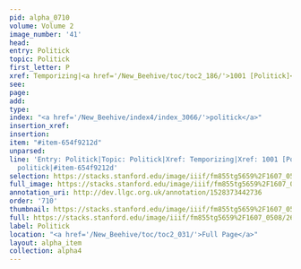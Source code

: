 ```yaml
---
pid: alpha_0710
volume: Volume 2
image_number: '41'
head: 
entry: Politick
topic: Politick
first_letter: P
xref: Temporizing|<a href='/New_Beehive/toc/toc2_186/'>1001 [Politick]</a>
see: 
page: 
add: 
type: 
index: "<a href='/New_Beehive/index4/index_3066/'>politick</a>"
insertion_xref: 
insertion: 
item: "#item-654f9212d"
unparsed: 
line: 'Entry: Politick|Topic: Politick|Xref: Temporizing|Xref: 1001 [Politick]|Index:
  politick|#item-654f9212d'
selection: https://stacks.stanford.edu/image/iiif/fm855tg5659%2F1607_0508/267,1767,3109,510/full/0/default.jpg
full_image: https://stacks.stanford.edu/image/iiif/fm855tg5659%2F1607_0508/full/full/0/default.jpg
annotation_uri: http://dev.llgc.org.uk/annotation/1528373442736
order: '710'
thumbnail: https://stacks.stanford.edu/image/iiif/fm855tg5659%2F1607_0508/267,1767,600,180/250,/0/default.jpg
full: https://stacks.stanford.edu/image/iiif/fm855tg5659%2F1607_0508/267,1767,3109,510/full/0/default.jpg
label: Politick
location: "<a href='/New_Beehive/toc/toc2_031/'>Full Page</a>"
layout: alpha_item
collection: alpha4
---
```

